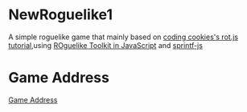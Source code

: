 # NewRoguelike1
A simple roguelike game that mainly based on [coding cookies's rot.js tutorial](http://www.codingcookies.com/2013/04/01/building-a-roguelike-in-javascript-part-1/),using [ROguelike Toolkit in JavaScript](https://github.com/ondras/rot.js) and [sprintf-js](https://github.com/alexei/sprintf.js)

# Game Address
[Game Address](https://reed-overflow.github.io/NewRoguelike1/)
